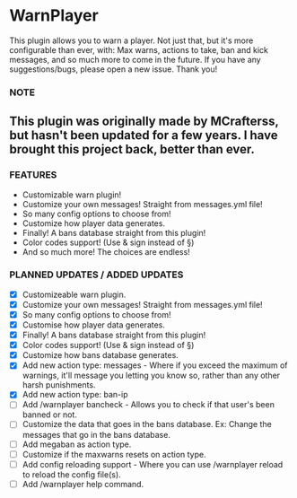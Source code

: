 # WarnPlayer

This plugin allows you to warn a player. Not just that, but it's more configurable than ever, with: Max warns, actions to take, ban and kick messages, and so much more to come in the future.
If you have any suggestions/bugs, please open a new issue. Thank you!

### NOTE ###
## This plugin was originally made by MCrafterss, but hasn't been updated for a few years. I have brought this project back, better than ever. ##


### FEATURES ###
* Customizable warn plugin!
* Customize your own messages! Straight from messages.yml file!
* So many config options to choose from!
* Customize how player data generates.
* Finally! A bans database straight from this plugin!
* Color codes support! (Use & sign instead of §)
* And so much more! The choices are endless!


### PLANNED UPDATES / ADDED UPDATES
- [x] Customizeable warn plugin.
- [x] Customize your own messages! Straight from messages.yml file!
- [x] So many config options to choose from!
- [x] Customise how player data generates.
- [x] Finally! A bans database straight from this plugin!
- [x] Color codes support! (Use & sign instead of §)
- [x] Customize how bans database generates.
- [x] Add new action type: messages - Where if you exceed the maximum of warnings, it'll message you letting you know so, rather than any other harsh punishments.
- [x] Add new action type: ban-ip
- [ ] Add /warnplayer bancheck - Allows you to check if that user's been banned or not.
- [ ] Customize the data that goes in the bans database. Ex: Change the messages that go in the bans database.
- [ ] Add megaban as action type.
- [ ] Customize if the maxwarns resets on action type.
- [ ] Add config reloading support - Where you can use /warnplayer reload to reload the config file(s).
- [ ] Add /warnplayer help command.
